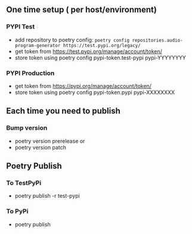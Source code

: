 ## One time setup ( per host/environment) ##
### PYPI Test ###
- add repository to poetry config: `poetry config repositories.audio-program-generator https://test.pypi.org/legacy/`
- get token from https://test.pypi.org/manage/account/token/
- store token using poetry config pypi-token.test-pypi  pypi-YYYYYYYY
### PYPI Production ###
- get token from https://pypi.org/manage/account/token/
- store token using poetry config pypi-token.pypi pypi-XXXXXXXX

## Each time you need to publish ##
### Bump version ###
- poetry version prerelease or
- poetry version patch

## Poetry Publish ##
### To TestPyPi ###
 - poetry publish -r test-pypi
### To PyPi ###
- poetry publish
